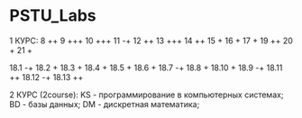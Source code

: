 # PSTU_Labs

1 КУРС:
8 ++
9 +++
10 +++
11 -+
12 ++
13 +++
14 ++
15 +
16 +
17 +
19 ++
20 +
21 +

18.1 -+ 18.2 + 18.3 + 18.4 + 18.5 + 
18.6 + 18.7 -+ 18.8 + 18.10 + 
18.9 -+ 18.11 ++ 18.12 -+ 18.13 ++ 

2 КУРС (2course):
KS - программирование в компьютерных системах;
BD - базы данных;
DM - дискретная математика;


